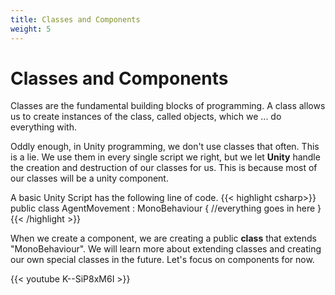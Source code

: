 ```yaml
---
title: Classes and Components
weight: 5
---
```

# Classes and Components
Classes are the fundamental building blocks of programming. A class allows us to create instances of the class, called objects, which we ... do everything with.

Oddly enough, in Unity programming, we don't use classes that often. This is a lie. We use them in every single script we right, but we let **Unity** handle the creation and destruction of our classes for us. This is because most of our classes will be a unity component.

A basic Unity Script has the following line of code.
{{< highlight csharp>}}
public class AgentMovement : MonoBehaviour
{
    //everything goes in here
}
{{< /highlight >}}


When we create a component, we are creating a public **class** that extends "MonoBehaviour". We will learn more about extending classes and creating our own special classes in the future. Let's focus on components for now.

{{< youtube K--SiP8xM6I >}}
